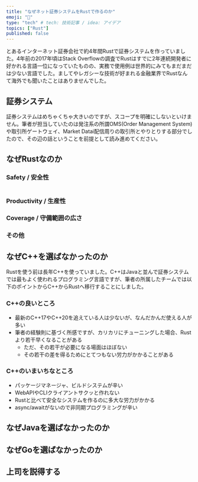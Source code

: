 ```yaml
---
title: "なぜネット証券システムをRustで作るのか"
emoji: "🦀"
type: "tech" # tech: 技術記事 / idea: アイデア
topics: ["Rust"]
published: false
---
```


とあるインターネット証券会社で約4年間Rustで証券システムを作っていました。4年前の2017年頃はStack Overflowの調査でRustはすでに2年連続開発者に好かれる言語一位になっていたものの、実務で使用例は世界的にみてもまだまだは少ない言語でした。ましてやレガシーな技術が好まれる金融業界でRustなんて海外でも聞いたことはありませんでした。

## 証券システム

証券システムはめちゃくちゃ大きいのですが、スコープを明確にしないといけません。筆者が担当していたのは発注系の所謂OMS(Order Management System)や取引所ゲートウェイ、Market Datai配信周りの取引所とやりとりする部分でしたので、その辺の話ということを前提として読み進めてください。

## なぜRustなのか

### Safety / 安全性

```cpp
```

### Productivity / 生産性

### Coverage / 守備範囲の広さ

### その他

## なぜC++を選ばなかったのか

Rustを使う前は長年C++を使っていました。C++はJavaと並んで証券システムでは最もよく使われるプログラミング言語ですが、筆者の所属したチームでは以下のポイントからC++からRustへ移行することにしました。

### C++の良いところ

* 最新のC++17やC++20を追えている人は少ないが、なんだかんだ使える人が多い
* 筆者の経験則に基づく所感ですが、カリカリにチューニングした場合、Rustより若干早くなることがある
    * ただ、その若干が必要になる場面はほぼない
    * その若干の差を得るためにとてつもない労力がかかることがある

### C++のいまいちなところ

* パッケージマネージャ、ビルドシステムが辛い
* WebAPIやCLIクライアントサクッと作れない
* Rustと比べて安全なシステムを作るのに多大な労力がかかる
* async/awaitがないので非同期プログラミングが辛い

## なぜJavaを選ばなかったのか

## なぜGoを選ばなかったのか

## 上司を説得する


[^1]: [We need a safer systems programming language](https://msrc-blog.microsoft.com/2019/07/18/we-need-a-safer-systems-programming-language/)
[^2]: [Is Rust a better programming language than C++ for finance jobs?](https://www.efinancialcareers.co.uk/news/2020/09/rust-vs-c-hedge-fund-jobs)
[^3]: [It's not just Python. You need to learn Rust](https://www.efinancialcareers.jp/news/2018/11/rust-programming-language)
